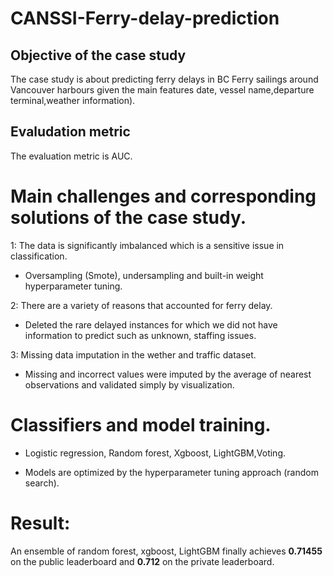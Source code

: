 # CANSSI-Ferry-delay-prediction

[Competition Overview]:(https://www.kaggle.com/c/canssi-ncsc-ferry-delays/overview)

[Leaderboard]:(https://www.kaggle.com/c/canssi-ncsc-ferry-delays/leaderboard)

## Objective of the case study
The case study is about predicting ferry delays in BC Ferry sailings around Vancouver harbours given the main features date, vessel name,departure terminal,weather information).

## Evaludation metric
The evaluation metric is AUC.

# Main challenges and corresponding solutions of the case study.

1: The data is significantly imbalanced which is a sensitive issue in classification.

- Oversampling (Smote), undersampling and built-in weight hyperparameter tuning.

2: There are a variety of reasons that accounted for ferry delay.

- Deleted the rare delayed instances for which we did not have information to predict such as unknown, staffing issues.

3: Missing data imputation in the wether and traffic dataset.

- Missing and incorrect values were imputed by the average of nearest observations and validated simply by visualization.



# Classifiers and model training.

- Logistic regression, Random forest, Xgboost, LightGBM,Voting.

- Models are optimized by the hyperparameter tuning approach (random search).

# Result:

An ensemble of random forest, xgboost, LightGBM finally achieves **0.71455** on the public leaderboard and **0.712** on the private leaderboard.

